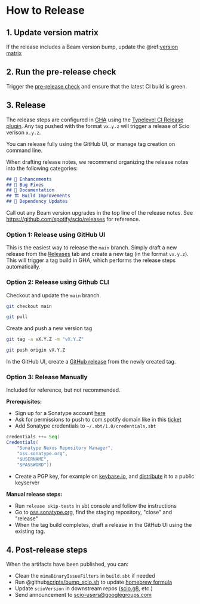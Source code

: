 # How to Release

## 1. Update version matrix

If the release includes a Beam version bump, update the @ref:[version matrix](../releases/Apache-Beam.md)

## 2. Run the pre-release check
Trigger the [pre-release check](https://github.com/spotify/scio/actions/workflows/pre-release-check.yml) and ensure that the latest CI build is green.

## 3. Release

The release steps are configured in [GHA](https://github.com/spotify/scio/blob/main/.github/workflows/ci.yml) using the [Typelevel CI Release plugin](https://typelevel.org/sbt-typelevel/customization.html#sbt-typelevel-sonatype-ci-release). Any tag pushed with the format `vx.y.z` will trigger a release of Scio verison `x.y.z`.

You can release fully using the GitHub UI, or manage tag creation on command line.

When drafting release notes, we recommend organizing the release notes into the following categories:

```md
## 🚀 Enhancements
## 🐛 Bug Fixes
## 📗 Documentation
## 🏗️ Build Improvements
## 🌱 Dependency Updates
```

Call out any Beam version upgrades in the top line of the release notes. See https://github.com/spotify/scio/releases for reference.

### Option 1: Release using GitHub UI

This is the easiest way to release the `main` branch. Simply draft a new release from the [Releases](https://github.com/spotify/scio/releases) tab and create a new tag (in the format `vx.y.z`). This will trigger a tag build in GHA, which performs the release steps automatically.

### Option 2: Release using Github CLI

Checkout and update the `main` branch.

```bash
git checkout main

git pull
```

Create and push a new version tag

```bash
git tag -a vX.Y.Z -m "vX.Y.Z"

git push origin vX.Y.Z
```

In the GitHub UI, create a [GitHub release](https://github.com/spotify/scio/releases) from the newly created tag.

### Option 3: Release Manually

Included for reference, but not recommended.

**Prerequisites:**

- Sign up for a Sonatype account [here](https://issues.sonatype.org/secure/Signup!default.jspa)
- Ask for permissions to push to com.spotify domain like in this [ticket](https://issues.sonatype.org/browse/OSSRH-20689)
- Add Sonatype credentials to `~/.sbt/1.0/credentials.sbt`

```scala
credentials ++= Seq(
Credentials(
    "Sonatype Nexus Repository Manager",
    "oss.sonatype.org",
    "$USERNAME",
    "$PASSWORD"))
```
    
- Create a PGP key, for example on [keybase.io](https://keybase.io/), and [distribute](https://www.gnupg.org/gph/en/manual/x457.html) it to a public keyserver

**Manual release steps:**

- Run `release skip-tests` in sbt console and follow the instructions
- Go to [oss.sonatype.org](https://oss.sonatype.org/), find the staging repository, "close" and "release"
- When the tag build completes, draft a release in the GitHub UI using the existing tag. 

## 4. Post-release steps

When the artifacts have been published, you can:

- Clean the `mimaBinaryIssueFilters` in `build.sbt` if needed
- Run @github[scripts/bump_scio.sh](/scripts/bump_scio.sh) to update [homebrew formula](https://github.com/spotify/homebrew-public/blob/master/scio.rb) 
- Update `scioVersion` in downstream repos ([scio.g8](https://github.com/spotify/scio.g8), etc.)
- Send announcement to scio-users@googlegroups.com

